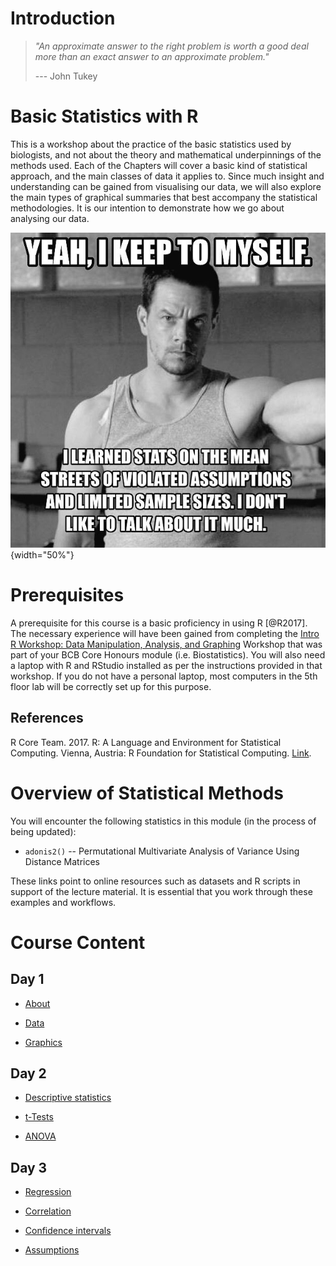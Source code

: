 # Introduction

> *"An approximate answer to the right problem is worth a good deal more than an exact answer to an approximate problem."*
>
> --- John Tukey

# Basic Statistics with R

This is a workshop about the practice of the basic statistics used by biologists, and not about the theory and mathematical underpinnings of the methods used. Each of the Chapters will cover a basic kind of statistical approach, and the main classes of data it applies to. Since much insight and understanding can be gained from visualising our data, we will also explore the main types of graphical summaries that best accompany the statistical methodologies. It is our intention to demonstrate how we go about analysing our data.

![Walberg_assumptions](Resources/wahlberg_assumptions.jpeg){width="50%"}

# Prerequisites

A prerequisite for this course is a basic proficiency in using R [\@R2017]. The necessary experience will have been gained from completing the [Intro R Workshop: Data Manipulation, Analysis, and Graphing](https://ajsmit.github.io/Intro_R_Official/) Workshop that was part of your BCB Core Honours module (i.e. Biostatistics). You will also need a laptop with R and RStudio installed as per the instructions provided in that workshop. If you do not have a personal laptop, most computers in the 5th floor lab will be correctly set up for this purpose.

## References

R Core Team. 2017. R: A Language and Environment for Statistical Computing. Vienna, Austria: R Foundation for Statistical Computing. [Link](https://www.R-project.org).

# Overview of Statistical Methods

You will encounter the following statistics in this module (in the process of being updated):

-   `adonis2()` -- Permutational Multivariate Analysis of Variance Using Distance Matrices

These links point to online resources such as datasets and R scripts in support of the lecture material. It is essential that you work through these examples and workflows.

# Course Content

## Day 1

-   [About](https://ajsmit.github.io/R_Stats_Official/01-about.html)

-   [Data](https://ajsmit.github.io/R_Stats_Official/02-data.html)

-   [Graphics](https://ajsmit.github.io/R_Stats_Official/04-graphics.html)

## Day 2

-   [Descriptive statistics](https://ajsmit.github.io/R_Stats_Official/03-descriptive.html)

-   [t-Tests](https://ajsmit.github.io/R_Stats_Official/06-t-Tests.html)

-   [ANOVA](https://ajsmit.github.io/R_Stats_Official/07-anova.html)

## Day 3

-   [Regression](https://ajsmit.github.io/R_Stats_Official/08-regression.html)

-   [Correlation](https://ajsmit.github.io/R_Stats_Official/09-rorrelation.html)

-   [Confidence intervals](https://ajsmit.github.io/R_Stats_Official/10-confidence.html)

-   [Assumptions](https://ajsmit.github.io/R_Stats_Official/11-transformations.html)
